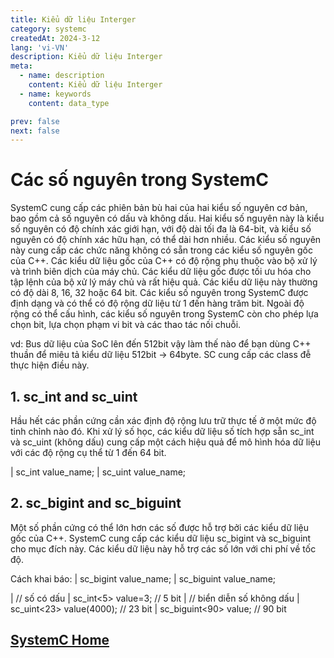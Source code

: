 ```yaml
---
title: Kiểu dữ liệu Interger
category: systemc
createdAt: 2024-3-12
lang: 'vi-VN'
description: Kiểu dữ liệu Interger
meta:
  - name: description
    content: Kiểu dữ liệu Interger
  - name: keywords
    content: data_type

prev: false
next: false
---
```


# Các số nguyên trong SystemC

SystemC cung cấp các phiên bản bù hai của hai kiểu số nguyên cơ bản, bao gồm cả số nguyên có dấu và không dấu.
Hai kiểu số nguyên này là kiểu số nguyên có độ chính xác giới hạn, với độ dài tối đa là 64-bit, và kiểu số nguyên có độ chính xác hữu hạn, có thể dài hơn nhiều. Các kiểu số nguyên này cung cấp các chức năng không có sẵn trong các kiểu số nguyên gốc của C++. Các kiểu dữ liệu gốc của C++ có độ rộng phụ thuộc vào bộ xử lý và trình biên dịch của máy chủ. Các kiểu dữ liệu gốc được tối ưu hóa cho tập lệnh của bộ xử lý máy chủ và rất hiệu quả. Các kiểu dữ liệu này thường có độ dài 8, 16, 32 hoặc 64 bit. Các kiểu số nguyên trong SystemC được định dạng và có thể có độ rộng dữ liệu từ 1 đến hàng trăm bit. Ngoài độ rộng có thể cấu hình, các kiểu số nguyên trong SystemC còn cho phép lựa chọn bit, lựa chọn phạm vi bit và các thao tác nối chuỗi.

vd: Bus dữ liệu của SoC lên đến 512bit vậy làm thế nào để bạn dùng C++ thuần để miêu tả kiểu dữ liệu 512bit -> 64byte. SC cung cấp các class đễ thực hiện điều này.  

## 1. sc_int<W> and sc_uint<W>

Hầu hết các phần cứng cần xác định độ rộng lưu trữ thực tế ở một mức độ tinh chỉnh nào đó. Khi xử lý số học, các kiểu dữ liệu số tích hợp sẵn sc_int<W> và sc_uint<W> (không dấu) cung cấp một cách hiệu quả để mô hình hóa dữ liệu với các độ rộng cụ thể từ 1 đến 64 bit.

 | sc_int<LENGTH> value_name;
 | sc_uint<LENGTH> value_name;

## 2. sc_bigint<W> and sc_biguint<W>

Một số phần cứng có thể lớn hơn các số được hỗ trợ bởi các kiểu dữ liệu gốc của C++.
SystemC cung cấp các kiểu dữ liệu sc_bigint<W> và sc_biguint<W> cho mục đích này. Các kiểu dữ liệu này hỗ trợ các số lớn với chi phí về tốc độ.

Cách khai báo:
 | sc_bigint<BITWIDTH> value_name;
 | sc_biguint<BITWIDTH> value_name;

| // số có dấu
| sc_int<5> value=3;  // 5 bit
| // biển diễn số không dấu
| sc_uint<23> value(4000);  // 23 bit
| sc_biguint<90> value; // 90 bit

## [SystemC Home](/danh-muc/systemc.md)
